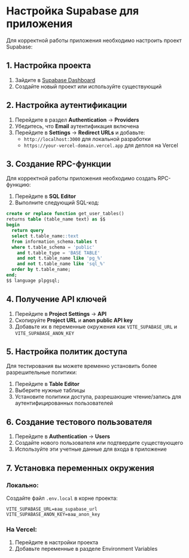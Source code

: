 # Настройка Supabase для приложения

Для корректной работы приложения необходимо настроить проект Supabase:

## 1. Настройка проекта

1. Зайдите в [Supabase Dashboard](https://supabase.com/dashboard)
2. Создайте новый проект или используйте существующий

## 2. Настройка аутентификации

1. Перейдите в раздел **Authentication** → **Providers**
2. Убедитесь, что **Email** аутентификация включена
3. Перейдите в **Settings** → **Redirect URLs** и добавьте:
   - `http://localhost:3000` для локальной разработки
   - `https://your-vercel-domain.vercel.app` для деплоя на Vercel

## 3. Создание RPC-функции

Для корректной работы приложения необходимо создать RPC-функцию:

1. Перейдите в **SQL Editor**
2. Выполните следующий SQL-код:

```sql
create or replace function get_user_tables()
returns table (table_name text) as $$
begin
  return query
  select t.table_name::text
  from information_schema.tables t
  where t.table_schema = 'public'
    and t.table_type = 'BASE TABLE'
    and not t.table_name like 'pg_%' 
    and not t.table_name like 'sql_%'
  order by t.table_name;
end;
$$ language plpgsql;
```

## 4. Получение API ключей

1. Перейдите в **Project Settings** → **API**
2. Скопируйте **Project URL** и **anon public API key**
3. Добавьте их в переменные окружения как `VITE_SUPABASE_URL` и `VITE_SUPABASE_ANON_KEY`

## 5. Настройка политик доступа

Для тестирования вы можете временно установить более разрешительные политики:
1. Перейдите в **Table Editor**
2. Выберите нужные таблицы
3. Установите политики доступа, разрешающие чтение/запись для аутентифицированных пользователей

## 6. Создание тестового пользователя

1. Перейдите в **Authentication** → **Users**
2. Создайте нового пользователя или подтвердите существующего
3. Используйте эти учетные данные для входа в приложение

## 7. Установка переменных окружения

### Локально:
Создайте файл `.env.local` в корне проекта:

```
VITE_SUPABASE_URL=ваш_supabase_url
VITE_SUPABASE_ANON_KEY=ваш_anon_key
```

### На Vercel:
1. Перейдите в настройки проекта
2. Добавьте переменные в разделе Environment Variables